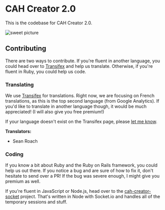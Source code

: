 # CAH Creator 2.0

This is the codebase for CAH Creator 2.0.

![sweet picture](http://i.imgur.com/isiW6rt.png)

## Contributing

There are two ways to contribute. If you're fluent in another language, you could
head over to [Transifex](https://www.transifex.com/cah-creator/cah-creator) and
help us translate. Otherwise, if you're fluent in Ruby, you could help us code.

### Translating

We use [Transifex](https://www.transifex.com/cah-creator/cah-creator) for translations.
Right now, we are focusing on French translations, as this is the top second language
(from Google Analytics). If you'd like to translate in another language though,
it would be much appreciated! (I will also give you free premium!)

If your language doesn't exist on the Transifex page, please [let me know](mailto:me+cahcreator@tjhorner.com).

**Translators:**

- Sean Roach

### Coding

If you know a bit about Ruby and the Ruby on Rails framework, you could help us
out there. If you notice a bug and are sure of how to fix it, don't hesitate to
send over a PR! If the bug was severe enough, I might give you premium as well.

If you're fluent in JavaScript or Node.js, head over to the
[cah-creator-socket](/CAHCreator/cah-creator-socket) project. That's written in
Node with Socket.io and handles all of the temporary sessions and stuff.
